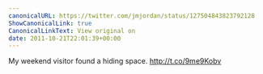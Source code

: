 ```yaml
---
canonicalURL: https://twitter.com/jmjordan/status/127504843823792128
ShowCanonicalLink: true
CanonicalLinkText: View original on
date: 2011-10-21T22:01:39+00:00
---
```

My weekend visitor found a hiding space. http://t.co/9me9Kobv